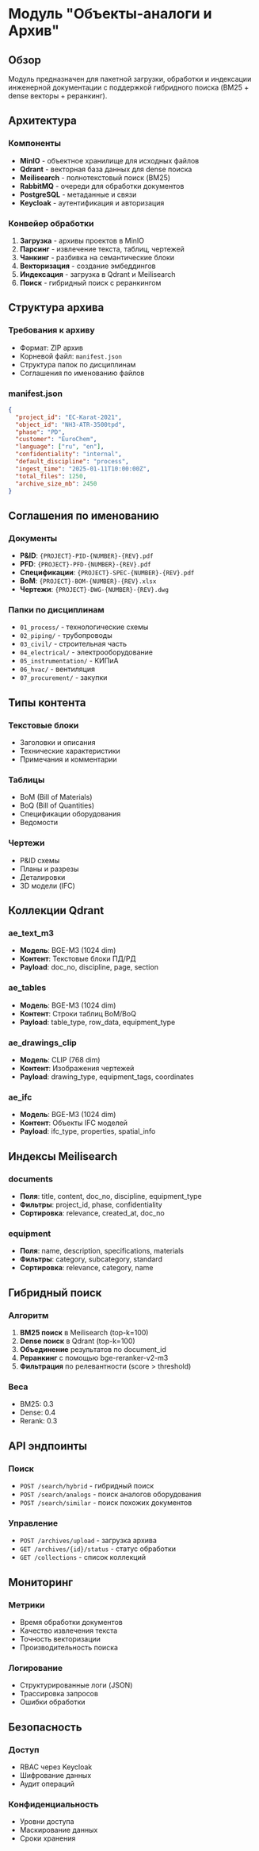 # Модуль "Объекты-аналоги и Архив"

## Обзор

Модуль предназначен для пакетной загрузки, обработки и индексации инженерной документации с поддержкой гибридного поиска (BM25 + dense векторы + реранкинг).

## Архитектура

### Компоненты
- **MinIO** - объектное хранилище для исходных файлов
- **Qdrant** - векторная база данных для dense поиска
- **Meilisearch** - полнотекстовый поиск (BM25)
- **RabbitMQ** - очереди для обработки документов
- **PostgreSQL** - метаданные и связи
- **Keycloak** - аутентификация и авторизация

### Конвейер обработки
1. **Загрузка** - архивы проектов в MinIO
2. **Парсинг** - извлечение текста, таблиц, чертежей
3. **Чанкинг** - разбивка на семантические блоки
4. **Векторизация** - создание эмбеддингов
5. **Индексация** - загрузка в Qdrant и Meilisearch
6. **Поиск** - гибридный поиск с реранкингом

## Структура архива

### Требования к архиву
- Формат: ZIP архив
- Корневой файл: `manifest.json`
- Структура папок по дисциплинам
- Соглашения по именованию файлов

### manifest.json
```json
{
  "project_id": "EC-Karat-2021",
  "object_id": "NH3-ATR-3500tpd", 
  "phase": "PD",
  "customer": "EuroChem",
  "language": ["ru", "en"],
  "confidentiality": "internal",
  "default_discipline": "process",
  "ingest_time": "2025-01-11T10:00:00Z",
  "total_files": 1250,
  "archive_size_mb": 2450
}
```

## Соглашения по именованию

### Документы
- **P&ID**: `{PROJECT}-PID-{NUMBER}-{REV}.pdf`
- **PFD**: `{PROJECT}-PFD-{NUMBER}-{REV}.pdf`
- **Спецификации**: `{PROJECT}-SPEC-{NUMBER}-{REV}.pdf`
- **BoM**: `{PROJECT}-BOM-{NUMBER}-{REV}.xlsx`
- **Чертежи**: `{PROJECT}-DWG-{NUMBER}-{REV}.dwg`

### Папки по дисциплинам
- `01_process/` - технологические схемы
- `02_piping/` - трубопроводы
- `03_civil/` - строительная часть
- `04_electrical/` - электрооборудование
- `05_instrumentation/` - КИПиА
- `06_hvac/` - вентиляция
- `07_procurement/` - закупки

## Типы контента

### Текстовые блоки
- Заголовки и описания
- Технические характеристики
- Примечания и комментарии

### Таблицы
- BoM (Bill of Materials)
- BoQ (Bill of Quantities)
- Спецификации оборудования
- Ведомости

### Чертежи
- P&ID схемы
- Планы и разрезы
- Деталировки
- 3D модели (IFC)

## Коллекции Qdrant

### ae_text_m3
- **Модель**: BGE-M3 (1024 dim)
- **Контент**: Текстовые блоки ПД/РД
- **Payload**: doc_no, discipline, page, section

### ae_tables
- **Модель**: BGE-M3 (1024 dim)  
- **Контент**: Строки таблиц BoM/BoQ
- **Payload**: table_type, row_data, equipment_type

### ae_drawings_clip
- **Модель**: CLIP (768 dim)
- **Контент**: Изображения чертежей
- **Payload**: drawing_type, equipment_tags, coordinates

### ae_ifc
- **Модель**: BGE-M3 (1024 dim)
- **Контент**: Объекты IFC моделей
- **Payload**: ifc_type, properties, spatial_info

## Индексы Meilisearch

### documents
- **Поля**: title, content, doc_no, discipline, equipment_type
- **Фильтры**: project_id, phase, confidentiality
- **Сортировка**: relevance, created_at, doc_no

### equipment
- **Поля**: name, description, specifications, materials
- **Фильтры**: category, subcategory, standard
- **Сортировка**: relevance, category, name

## Гибридный поиск

### Алгоритм
1. **BM25 поиск** в Meilisearch (top-k=100)
2. **Dense поиск** в Qdrant (top-k=100)  
3. **Объединение** результатов по document_id
4. **Реранкинг** с помощью bge-reranker-v2-m3
5. **Фильтрация** по релевантности (score > threshold)

### Веса
- BM25: 0.3
- Dense: 0.4  
- Rerank: 0.3

## API эндпоинты

### Поиск
- `POST /search/hybrid` - гибридный поиск
- `POST /search/analogs` - поиск аналогов оборудования
- `POST /search/similar` - поиск похожих документов

### Управление
- `POST /archives/upload` - загрузка архива
- `GET /archives/{id}/status` - статус обработки
- `GET /collections` - список коллекций

## Мониторинг

### Метрики
- Время обработки документов
- Качество извлечения текста
- Точность векторизации
- Производительность поиска

### Логирование
- Структурированные логи (JSON)
- Трассировка запросов
- Ошибки обработки

## Безопасность

### Доступ
- RBAC через Keycloak
- Шифрование данных
- Аудит операций

### Конфиденциальность
- Уровни доступа
- Маскирование данных
- Сроки хранения

